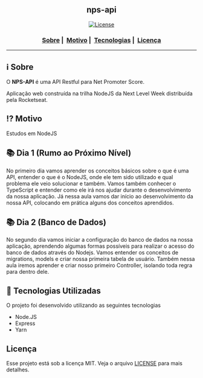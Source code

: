 <h2 align="center">nps-api</h2>

<p align="center">
  <a href="LICENSE">
    <img alt="License" src="https://img.shields.io/badge/license-MIT-%23F8952D">
  </a>
</p>

<h3 align="center">
  <a href="#information_source-sobre">Sobre</a>&nbsp;|&nbsp;
  <a href="#interrobang-motivo">Motivo</a>&nbsp;|&nbsp;
  <a href="#rocket-tecnologias-utilizadas">Tecnologias</a>&nbsp;|&nbsp;
  <a href="#licença">Licença</a>
</h3>

___


## :information_source: Sobre

O <strong>NPS-API</strong> é uma API Restful para Net Promoter Score.

Aplicação web construída na trilha NodeJS da Next Level Week distribuída pela Rocketseat.

## :interrobang: Motivo

Estudos em NodeJS

## :books: Dia 1 (Rumo ao Próximo Nível)

No primeiro dia vamos aprender os conceitos básicos sobre o que é uma API, entender o que é o NodeJS, onde ele tem sido utilizado e qual problema ele veio solucionar e também. Vamos também conhecer o TypeScript e entender como ele irá nos ajudar durante o desenvolvimento da nossa aplicação. Já nessa aula vamos dar início ao desenvolvimento da nossa API, colocando em prática alguns dos conceitos aprendidos.

## :books: Dia 2 (Banco de Dados)

No segundo dia vamos iniciar a configuração do banco de dados na nossa aplicação, aprendendo algumas formas possíveis para realizar o acesso do banco de dados através do Nodejs. Vamos entender os conceitos de migrations, models e criar nossa primeira tabela de usuário. Também nessa aula iremos aprender e criar nosso primeiro Controller, isolando toda regra para dentro dele.

## :rocket: Tecnologias Utilizadas 

O projeto foi desenvolvido utilizando as seguintes tecnologias

- Node.JS
- Express
- Yarn

## Licença 

Esse projeto está sob a licença MIT. Veja o arquivo [LICENSE](LICENSE) para mais detalhes.